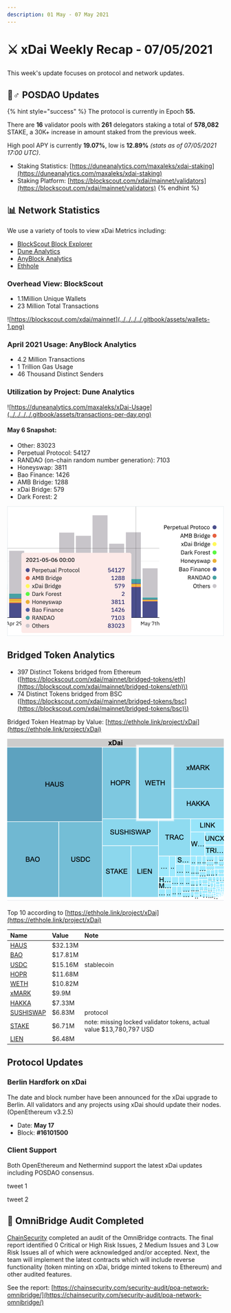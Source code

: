 ```yaml
---
description: 01 May - 07 May 2021
---
```


# ⚔️ xDai Weekly Recap - 07/05/2021

## 

This week's update focuses on protocol and network updates.

## 👷♂ POSDAO Updates

{% hint style="success" %}
The protocol is currently in Epoch **55.**  
  
There are **16** validator pools with **261** delegators staking a total of **578,082** STAKE, a 30K+ increase in amount staked from the previous week.   
  
High pool APY is currently **19.07%**, low is **12.89%** _\(stats as of 07/05/2021 17:00 UTC\)_.

* Staking Statistics: [https://duneanalytics.com/maxaleks/xdai-staking](https://duneanalytics.com/maxaleks/xdai-staking)
* Staking Platform: [https://blockscout.com/xdai/mainnet/validators](https://blockscout.com/xdai/mainnet/validators)
{% endhint %}

## 📊 Network Statistics

We use a variety of tools to view xDai Metrics including:

* [BlockScout Block Explorer](https://blockscout.com/xdai/mainnet)
* [Dune Analytics](https://duneanalytics.com/maxaleks/xDai-Usage)
* [AnyBlock Analytics](https://dashboards.anyblock.tools/ethereum/poa/xdai/network-metrics/)
* [Ethhole](https://ethhole.link/project/xDai)

### Overhead View: BlockScout

* 1.1Million Unique Wallets
* 23 Million Total Transactions

![https://blockscout.com/xdai/mainnet](../../../../.gitbook/assets/wallets-1.png)

### April 2021 Usage: AnyBlock Analytics

* 4.2 Million Transactions
* 1 Trillion Gas Usage
* 46 Thousand Distinct Senders



### Utilization by Project: Dune Analytics

![https://duneanalytics.com/maxaleks/xDai-Usage](../../../../.gitbook/assets/transactions-per-day.png)

#### May 6 Snapshot:

* Other: 83023
* Perpetual Protocol: 54127
* RANDAO \(on-chain random number generation\): 7103
* Honeyswap: 3811
* Bao Finance: 1426
* AMB Bridge: 1288
* xDai Bridge: 579
* Dark Forest: 2

![](../../../../.gitbook/assets/dune1%20%281%29.png)

## Bridged Token Analytics

* 397 Distinct Tokens bridged from Ethereum \([https://blockscout.com/xdai/mainnet/bridged-tokens/eth](https://blockscout.com/xdai/mainnet/bridged-tokens/eth)\)
* 74 Distinct Tokens bridged from BSC \([https://blockscout.com/xdai/mainnet/bridged-tokens/bsc](https://blockscout.com/xdai/mainnet/bridged-tokens/bsc)\)

Bridged Token Heatmap by Value: [https://ethhole.link/project/xDai](https://ethhole.link/project/xDai)

![](../../../../.gitbook/assets/omnibridge-token-heatmap.png)

Top 10 according to [https://ethhole.link/project/xDai](https://ethhole.link/project/xDai)

| Name | Value | Note |
| :--- | :--- | :--- |
| [HAUS](https://etherscan.io/token/0xf2051511b9b121394fa75b8f7d4e7424337af687?a=0x88ad09518695c6c3712ac10a214be5109a655671) | $32.13M |  |
| [BAO](https://etherscan.io/token/0x374cb8c27130e2c9e04f44303f3c8351b9de61c1?a=0x88ad09518695c6c3712ac10a214be5109a655671) | $17.81M |  |
| [USDC](https://etherscan.io/token/0xa0b86991c6218b36c1d19d4a2e9eb0ce3606eb48?a=0x88ad09518695c6c3712ac10a214be5109a655671) | $15.16M | stablecoin |
| [HOPR](https://etherscan.io/token/0xf5581dfefd8fb0e4aec526be659cfab1f8c781da?a=0x88ad09518695c6c3712ac10a214be5109a655671) | $11.68M |  |
| [WETH](https://etherscan.io/token/0xc02aaa39b223fe8d0a0e5c4f27ead9083c756cc2?a=0x88ad09518695c6c3712ac10a214be5109a655671) | $10.82M |  |
| [xMARK](https://etherscan.io/token/0x36b679bd64ed73dbfd88909cdcb892cb66bd4cbb?a=0x88ad09518695c6c3712ac10a214be5109a655671) | $9.9M |  |
| [HAKKA](https://etherscan.io/token/0x0e29e5abbb5fd88e28b2d355774e73bd47de3bcd?a=0x88ad09518695c6c3712ac10a214be5109a655671) | $7.33M |  |
| [SUSHISWAP](https://zapper.fi/dashboard?address=0x88ad09518695c6c3712ac10a214be5109a655671) | $6.83M | protocol |
| [STAKE](https://etherscan.io/token/0x0ae055097c6d159879521c384f1d2123d1f195e6?a=0x88ad09518695c6c3712ac10a214be5109a655671) | $6.71M | note: missing locked validator tokens, actual value $13,780,797 USD |
| [LIEN](https://etherscan.io/token/0xab37e1358b639fd877f015027bb62d3ddaa7557e?a=0x88ad09518695c6c3712ac10a214be5109a655671) | $6.48M |  |

## Protocol Updates

### Berlin Hardfork on xDai

The date and block number have been announced for the xDai upgrade to Berlin. All validators and any projects using xDai should update their nodes. \(OpenEthereum v3.2.5\)

* Date: **May 17** 
* Block: **\#16101500**

### Client Support

Both OpenEthereum and Nethermind support the latest xDai updates including POSDAO consensus.

tweet 1

tweet 2

## 🌉 OmniBridge Audit Completed

[ChainSecurity](https://chainsecurity.com/) completed an audit of the OmniBridge contracts. The final report identified 0 Critical or High Risk Issues, 2 Medium Issues and 3 Low Risk Issues all of which were acknowledged and/or accepted. Next, the team will implement the latest contracts which will include reverse functionality \(token minting on xDai, bridge minted tokens to Ethereum\) and other audited features.

See the report: [https://chainsecurity.com/security-audit/poa-network-omnibridge/](https://chainsecurity.com/security-audit/poa-network-omnibridge/)

## 

